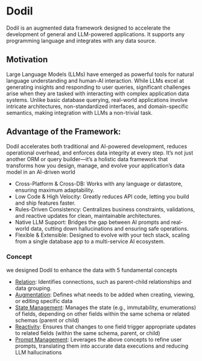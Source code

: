 # Dodil
Dodil is an augmented data framework designed to accelerate the development of general and LLM-powered applications. It supports any programming language and integrates with any data source.

## Motivation
Large Language Models (LLMs) have emerged as powerful tools for natural language understanding and human-AI interaction. While LLMs excel at generating insights and responding to user queries, significant challenges arise when they are tasked with interacting with complex application data systems. Unlike basic database querying, real-world applications involve intricate architectures, non-standardized interfaces, and domain-specific semantics, making integration with LLMs a non-trivial task.

## Advantage of the Framework:
Dodil accelerates both traditional and AI-powered development, reduces operational overhead, and enforces data integrity at every step. It’s not just another ORM or query builder—it’s a holistic data framework that transforms how you design, manage, and evolve your application’s data model in an AI-driven world

- Cross-Platform & Cross-DB: Works with any language or datastore, ensuring maximum adaptability.
- Low Code & High Velocity: Greatly reduces API code, letting you build and ship features faster.
- Rules-Driven Consistency: Centralizes business constraints, validations, and reactive updates for clean, maintainable architectures.
- Native LLM Support: Bridges the gap between AI prompts and real-world data, cutting down hallucinations and ensuring safe operations.
- Flexible & Extensible: Designed to evolve with your tech stack, scaling from a single database app to a multi-service AI ecosystem.

### Concept
we designed Dodil to enhance the data with 5 fundamental concepts
- [Relation](Relation.md): Identifies connections, such as parent-child relationships and data grouping.
- [Augmentation](Augmentation.md): Defines what needs to be added when creating, viewing, or editing specific data
- [State Management](State-Management.md): Manages the state (e.g., immutability, enumerations) of fields, depending on other fields within the same schema or related schemas (parent or child)
- [Reactivity](Reactivity.md): Ensures that changes to one field trigger appropriate updates to related fields (within the same schema, parent, or child)
- [Prompt Management](Prompt-Management.md): Leverages the above concepts to refine user prompts, translating them into accurate data executions and reducing LLM hallucinations